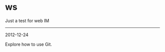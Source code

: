 ws
==

Just a test for web IM

------------------------------------------------
2012-12-24

Explore how to use Git.

